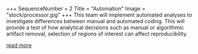 +++
SequenceNumber = 2
Title = "Automation"
Image = "stock/processor.jpg"
+++
This team will implement automated analyses to investigate differences between manual and automated coding. This will provide a test of how analytical decisions such as manual or algorithmic artifact removal, selection of regions of interest can affect reproducibility.

[read more](/spin-offs/automation)